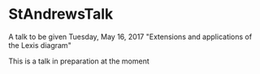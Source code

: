 # StAndrewsTalk
A talk to be given Tuesday, May 16, 2017 "Extensions and applications of the Lexis diagram"

This is a talk in preparation at the moment
